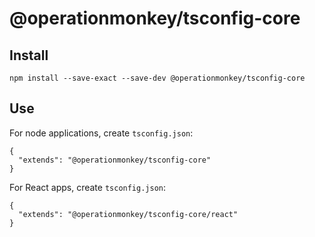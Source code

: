 # @operationmonkey/tsconfig-core

## Install

```
npm install --save-exact --save-dev @operationmonkey/tsconfig-core
```

## Use

For node applications, create `tsconfig.json`: 

```
{
  "extends": "@operationmonkey/tsconfig-core"
}
```

For React apps, create `tsconfig.json`:

```
{
  "extends": "@operationmonkey/tsconfig-core/react"
}
```
